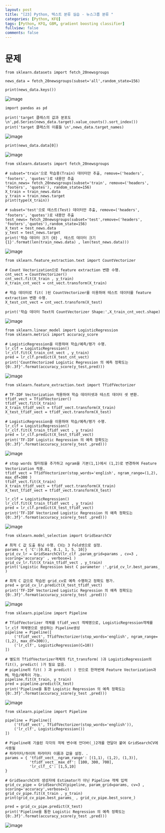 ```yaml
---
layout: post
title: "[23] Python, 텍스트 분류 실습 - 뉴스그룹 분류 "
categories: [Python, KFQ]
tags: [Python, KFQ, GBM, gradient boosting classifier]
fullview: false
comments: false
---
```


# 문제

```
from sklearn.datasets import fetch_20newsgroups

news_data = fetch_20newsgroups(subset='all',random_state=156)
```

```
print(news_data.keys())
```
![image](https://user-images.githubusercontent.com/84369912/126768709-2415fd30-97ef-4dbb-9836-6815c0a5cec0.png)

```
import pandas as pd

print('target 클래스의 값과 분포도 \n',pd.Series(news_data.target).value_counts().sort_index())
print('target 클래스의 이름들 \n',news_data.target_names)
```
![image](https://user-images.githubusercontent.com/84369912/126768744-01f2890e-9f76-40b2-9477-64352463e5e2.png)

```
print(news_data.data[0])
```
![image](https://user-images.githubusercontent.com/84369912/126768776-678b8ee3-b69e-4dd4-a67a-6516c2e622b9.png)

```
from sklearn.datasets import fetch_20newsgroups

# subset='train'으로 학습용(Train) 데이터만 추출, remove=('headers', 'footers', 'quotes')로 내용만 추출
train_news= fetch_20newsgroups(subset='train', remove=('headers', 'footers', 'quotes'), random_state=156)
X_train = train_news.data
y_train = train_news.target
print(type(X_train))

# subset='test'으로 테스트(Test) 데이터만 추출, remove=('headers', 'footers', 'quotes')로 내용만 추출
test_news= fetch_20newsgroups(subset='test',remove=('headers', 'footers','quotes'),random_state=156)
X_test = test_news.data
y_test = test_news.target
print('학습 데이터 크기 {0} , 테스트 데이터 크기 {1}'.format(len(train_news.data) , len(test_news.data)))
```
![image](https://user-images.githubusercontent.com/84369912/126768816-177d8b9f-bc03-4a52-8de0-12747a565f2f.png)

```
from sklearn.feature_extraction.text import CountVectorizer

# Count Vectorization으로 feature extraction 변환 수행. 
cnt_vect = CountVectorizer()
cnt_vect.fit(X_train , y_train)
X_train_cnt_vect = cnt_vect.transform(X_train)

# 학습 데이터로 fit( )된 CountVectorizer를 이용하여 테스트 데이터를 feature extraction 변환 수행. 
X_test_cnt_vect = cnt_vect.transform(X_test)

print('학습 데이터 Text의 CountVectorizer Shape:',X_train_cnt_vect.shape)
```
![image](https://user-images.githubusercontent.com/84369912/126768847-6eb7fcda-9144-47c6-bfbe-42530b76b5f6.png)

```
from sklearn.linear_model import LogisticRegression
from sklearn.metrics import accuracy_score

# LogisticRegression을 이용하여 학습/예측/평가 수행. 
lr_clf = LogisticRegression()
lr_clf.fit(X_train_cnt_vect , y_train)
pred = lr_clf.predict(X_test_cnt_vect)
print('CountVectorized Logistic Regression 의 예측 정확도는 {0:.3f}'.format(accuracy_score(y_test,pred)))
```
![image](https://user-images.githubusercontent.com/84369912/126768876-7b354f66-cb1e-4085-afe8-912f6bae7632.png)

```
from sklearn.feature_extraction.text import TfidfVectorizer

# TF-IDF Vectorization 적용하여 학습 데이터셋과 테스트 데이터 셋 변환. 
tfidf_vect = TfidfVectorizer()
tfidf_vect.fit(X_train)
X_train_tfidf_vect = tfidf_vect.transform(X_train)
X_test_tfidf_vect = tfidf_vect.transform(X_test)

# LogisticRegression을 이용하여 학습/예측/평가 수행. 
lr_clf = LogisticRegression()
lr_clf.fit(X_train_tfidf_vect , y_train)
pred = lr_clf.predict(X_test_tfidf_vect)
print('TF-IDF Logistic Regression 의 예측 정확도는 {0:.3f}'.format(accuracy_score(y_test ,pred)))
```
![image](https://user-images.githubusercontent.com/84369912/126768915-8c9fdd06-277b-46f4-84e0-ce56a2729caf.png)

```
# stop words 필터링을 추가하고 ngram을 기본(1,1)에서 (1,2)로 변경하여 Feature Vectorization 적용.
tfidf_vect = TfidfVectorizer(stop_words='english', ngram_range=(1,2), max_df=300 )
tfidf_vect.fit(X_train)
X_train_tfidf_vect = tfidf_vect.transform(X_train)
X_test_tfidf_vect = tfidf_vect.transform(X_test)

lr_clf = LogisticRegression()
lr_clf.fit(X_train_tfidf_vect , y_train)
pred = lr_clf.predict(X_test_tfidf_vect)
print('TF-IDF Vectorized Logistic Regression 의 예측 정확도는 {0:.3f}'.format(accuracy_score(y_test ,pred)))
```
![image](https://user-images.githubusercontent.com/84369912/126768956-512a7144-ba16-475e-89b5-0930e3845bba.png)

```
from sklearn.model_selection import GridSearchCV

# 최적 C 값 도출 튜닝 수행. CV는 3 Fold셋으로 설정. 
params = { 'C':[0.01, 0.1, 1, 5, 10]}
grid_cv_lr = GridSearchCV(lr_clf ,param_grid=params , cv=3 , scoring='accuracy' , verbose=1 )
grid_cv_lr.fit(X_train_tfidf_vect , y_train)
print('Logistic Regression best C parameter :',grid_cv_lr.best_params_ )

# 최적 C 값으로 학습된 grid_cv로 예측 수행하고 정확도 평가. 
pred = grid_cv_lr.predict(X_test_tfidf_vect)
print('TF-IDF Vectorized Logistic Regression 의 예측 정확도는 {0:.3f}'.format(accuracy_score(y_test ,pred)))
```
![image](https://user-images.githubusercontent.com/84369912/126769004-276d92f9-c70f-4ad8-bf82-207233bc5da7.png)

```
from sklearn.pipeline import Pipeline

# TfidfVectorizer 객체를 tfidf_vect 객체명으로, LogisticRegression객체를 lr_clf 객체명으로 생성하는 Pipeline생성
pipeline = Pipeline([
    ('tfidf_vect', TfidfVectorizer(stop_words='english', ngram_range=(1,2), max_df=300)),
    ('lr_clf', LogisticRegression(C=10))
])

# 별도의 TfidfVectorizer객체의 fit_transform( )과 LogisticRegression의 fit(), predict( )가 필요 없음. 
# pipeline의 fit( ) 과 predict( ) 만으로 한꺼번에 Feature Vectorization과 ML 학습/예측이 가능. 
pipeline.fit(X_train, y_train)
pred = pipeline.predict(X_test)
print('Pipeline을 통한 Logistic Regression 의 예측 정확도는 {0:.3f}'.format(accuracy_score(y_test ,pred)))
```
![image](https://user-images.githubusercontent.com/84369912/126769053-6d9cf7b5-5b89-47b7-bcfa-c021d8e875de.png)

```
from sklearn.pipeline import Pipeline

pipeline = Pipeline([
    ('tfidf_vect', TfidfVectorizer(stop_words='english')),
    ('lr_clf', LogisticRegression())
])

# Pipeline에 기술된 각각의 객체 변수에 언더바(_)2개를 연달아 붙여 GridSearchCV에 사용될 
# 파라미터/하이퍼 파라미터 이름과 값을 설정. . 
params = { 'tfidf_vect__ngram_range': [(1,1), (1,2), (1,3)],
           'tfidf_vect__max_df': [100, 300, 700],
           'lr_clf__C': [1,5,10]
}

# GridSearchCV의 생성자에 Estimator가 아닌 Pipeline 객체 입력
grid_cv_pipe = GridSearchCV(pipeline, param_grid=params, cv=3 , scoring='accuracy',verbose=1)
grid_cv_pipe.fit(X_train , y_train)
print(grid_cv_pipe.best_params_ , grid_cv_pipe.best_score_)

pred = grid_cv_pipe.predict(X_test)
print('Pipeline을 통한 Logistic Regression 의 예측 정확도는 {0:.3f}'.format(accuracy_score(y_test ,pred)))
```
![image](https://user-images.githubusercontent.com/84369912/126769084-2ed69a6d-3ce2-41bc-8701-098b284fa6ce.png)
